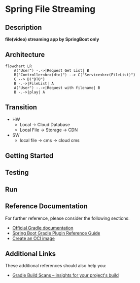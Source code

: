 # Spring File Streaming

## Description

**file(video) streaming app by SpringBoot only**

## Architecture
```mermaid
flowchart LR
    A("User") -.->|Request Get List| B
    B("Controller<br>(dto)") --> C("Service<br>(FileList)")
    C --> D("DTO")
    B -.->|FileList| A
    A("User") -.->|Request with filename| B
    B -.->|play| A 
```
## Transition
* HW
  * Local -> Cloud Database
  * Local File -> Storage -> CDN
* SW
  * local file -> cms -> cloud cms

## Getting Started

## Testing

## Run

## Reference Documentation

For further reference, please consider the following sections:

* [Official Gradle documentation](https://docs.gradle.org)
* [Spring Boot Gradle Plugin Reference Guide](https://docs.spring.io/spring-boot/3.5.3/gradle-plugin)
* [Create an OCI image](https://docs.spring.io/spring-boot/3.5.3/gradle-plugin/packaging-oci-image.html)

## Additional Links

These additional references should also help you:

* [Gradle Build Scans – insights for your project's build](https://scans.gradle.com#gradle)

